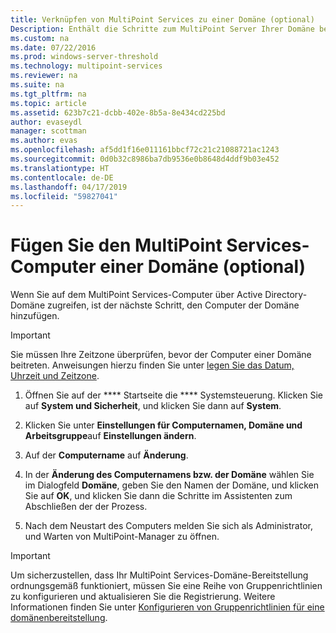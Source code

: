 ```yaml
---
title: Verknüpfen von MultiPoint Services zu einer Domäne (optional)
Description: Enthält die Schritte zum MultiPoint Server Ihrer Domäne beitreten
ms.custom: na
ms.date: 07/22/2016
ms.prod: windows-server-threshold
ms.technology: multipoint-services
ms.reviewer: na
ms.suite: na
ms.tgt_pltfrm: na
ms.topic: article
ms.assetid: 623b7c21-dcbb-402e-8b5a-8e434cd225bd
author: evaseydl
manager: scottman
ms.author: evas
ms.openlocfilehash: af5dd1f16e011161bbcf72c21c21088721ac1243
ms.sourcegitcommit: 0d0b32c8986ba7db9536e0b8648d4ddf9b03e452
ms.translationtype: HT
ms.contentlocale: de-DE
ms.lasthandoff: 04/17/2019
ms.locfileid: "59827041"
---
```

# <a name="join-the-multipoint-services-computer-to-a-domain-optional"></a>Fügen Sie den MultiPoint Services-Computer einer Domäne (optional)
Wenn Sie auf dem MultiPoint Services-Computer über Active Directory-Domäne zugreifen, ist der nächste Schritt, den Computer der Domäne hinzufügen.  
  
> [!IMPORTANT]  
> Sie müssen Ihre Zeitzone überprüfen, bevor der Computer einer Domäne beitreten. Anweisungen hierzu finden Sie unter [legen Sie das Datum, Uhrzeit und Zeitzone](Set-the-date--time--and-time-zone.md).  
   
1.  Öffnen Sie auf der **** Startseite die **** Systemsteuerung. Klicken Sie auf **System und Sicherheit**, und klicken Sie dann auf **System**.  
  
2.  Klicken Sie unter **Einstellungen für Computernamen, Domäne und Arbeitsgruppe**auf **Einstellungen ändern**.  
  
3.  Auf der **Computername** auf **Änderung**.  
  
4.  In der **Änderung des Computernamens bzw. der Domäne** wählen Sie im Dialogfeld **Domäne**, geben Sie den Namen der Domäne, und klicken Sie auf **OK**, und klicken Sie dann die Schritte im Assistenten zum Abschließen der der Prozess.  
  
5.  Nach dem Neustart des Computers melden Sie sich als Administrator, und Warten von MultiPoint-Manager zu öffnen.  
  
> [!IMPORTANT]  
> Um sicherzustellen, dass Ihr MultiPoint Services-Domäne-Bereitstellung ordnungsgemäß funktioniert, müssen Sie eine Reihe von Gruppenrichtlinien zu konfigurieren und aktualisieren Sie die Registrierung. Weitere Informationen finden Sie unter [Konfigurieren von Gruppenrichtlinien für eine domänenbereitstellung](https://technet.microsoft.com/library/dn265982.aspx).  